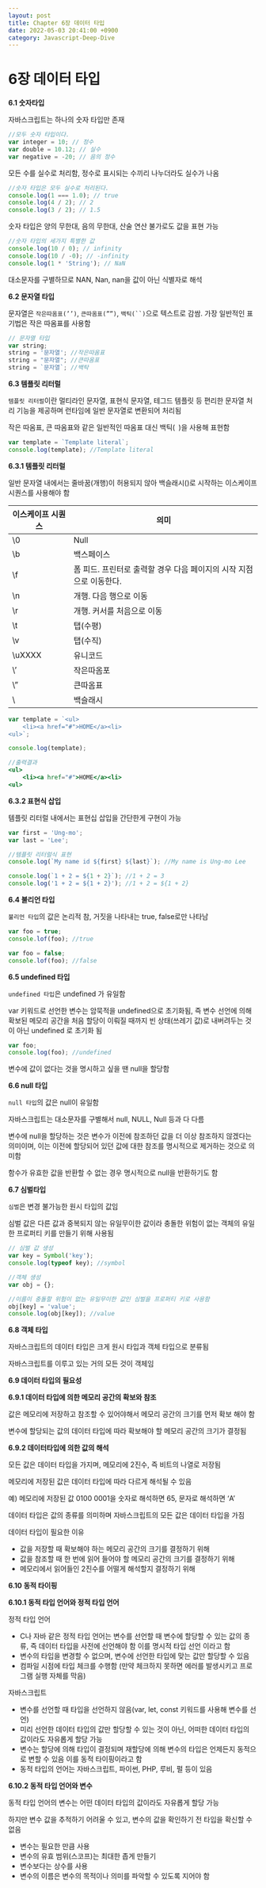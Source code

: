 ```yaml
---
layout: post
title: Chapter 6장 데이터 타입
date: 2022-05-03 20:41:00 +0900
category: Javascript-Deep-Dive
---
```

# 6장 데이터 타입

**6.1 숫자타입**

자바스크립트는 하나의 숫자 타입만 존재

```jsx
//모두 숫자 타입이다.
var integer = 10; // 정수
var double = 10.12; // 실수
var negative = -20; // 음의 정수
```

모든 수를 실수로 처리함, 정수로 표시되는 수끼리 나누더라도 실수가 나옴

```jsx
//숫자 타입은 모두 실수로 처리된다.
console.log(1 === 1.0); // true
console.log(4 / 2); // 2
console.log(3 / 2); // 1.5
```

숫자 타입은 양의 무한대, 음의 무한대, 산술 연산 불가로도 값을 표현 가능

```jsx
//숫자 타입의 세가지 특별한 값
console.log(10 / 0); // infinity
console.log(10 / -0); // -infinity
console.log(1 * 'String'); // NaN
```

대소문자를 구별하므로 NAN, Nan, nan을 값이 아닌 식별자로 해석

**6.2 문자열 타입**

문자열은 `작은따옴표(’’)`, `큰따옴표(””)`, `백틱(``)`으로 텍스트로 감쌈. 가장 일반적인 표기법은 작은 따옴표를 사용함

```jsx
// 문자열 타입
var string;
string = '문자열'; //작은따옴표
string = "문자열"; //큰따옴표
string = `문자열`; //백탁
```

**6.3 템플릿 리터럴**

`템플릿 리터럴`이란 멀티라인 문자열, 표현식 문자열, 테그드 템플릿 등 편리한 문자열 처리 기능을 제공하며 런타임에 일반 문자열로 변환되어 처리됨

작은 따옴표, 큰 따옴표와 같은 일반적인 따옴표 대신 백틱(` `)을 사용해 표현함

```jsx
var template = `Template literal`;
console.log(template); //Template literal
```

**6.3.1 템플릿 리터럴**

일반 문자열 내에서는 줄바꿈(개행)이 허용되지 않아 백슬래시(\)로 시작하는 이스케이프 시퀀스를 사용해야 함

| 이스케이프 시퀀스 | 의미 |
| --- | --- |
| \0 | Null |
| \b | 백스페이스 |
| \f | 폼 피드. 프린터로 출력할 경우 다음 페이지의 시작 지점으로 이동한다. |
| \n | 개행. 다음 행으로 이동 |
| \r | 개행. 커서를 처음으로 이동 |
| \t | 탭(수평) |
| \v | 탭(수직) |
| \uXXXX | 유니코드 |
| \’ | 작은따옴포 |
| \” | 큰따옴표 |
| \\ | 백슬래시 |

```jsx
var template = `<ul>
	<li><a href="#">HOME</a><li>
<ul>`;

console.log(template);

//출력결과
<ul>
	<li><a href="#">HOME</a><li>
<ul>
```

**6.3.2 표현식 삽입**

템플릿 리터럴 내에서는 표현십 삽입을 간단한게 구현이 가능

```jsx
var first = 'Ung-mo';
var last = 'Lee';

//템플릿 리터럴식 표현
console.log(`My name id ${first} ${last}`); //My name is Ung-mo Lee

console.log(`1 + 2 = ${1 + 2}`); //1 + 2 = 3
console.log('1 + 2 = ${1 + 2}'); //1 + 2 = ${1 + 2}
```

**6.4 불리언 타입**

`불리언 타입`의 값은 논리적 참, 거짓을 나타내는 true, false로만 나타남

```jsx
var foo = true;
console.lof(foo); //true

var foo = false;
console.lof(foo); //false
```

**6.5 undefined 타입**

`undefined 타입`은 undefined 가 유일함

var 키워드로 선언한 변수는 암묵적을 undefined으로 초기화됨, 즉 변수 선언에 의해 확보된 메모리 공간을 처음 할당이 이뤄질 때까지 빈 상태(쓰레기 값)로 내버려두는 것이 아닌 undefined 로 초기화 됨

```jsx
var foo;
console.log(foo); //undefined 
```

변수에 값이 없다는 것을 명시하고 싶을 땐 null을 할당함

**6.6 null 타입**

`null 타입`의 값은 null이 유일함

자바스크립트는 대소문자를 구별해서 null, NULL, Null 등과 다 다름

변수에 null을 할당하는 것은 변수가 이전에 참조하던 값을 더 이상 참조하지 않겠다는 의미이며, 이는 이전에 할당되어 있던 값에 대한 참조를 명시적으로 제거하는 것으로 의미함

함수가 유효한 값을 반환할 수 없는 경우 명시적으로 null을 반환하기도 함

**6.7 심벌타입**

`심벌`은 변경 불가능한 원시 타입의 값임

심벌 값은 다른 값과 중복되지 않는 유일무이한 값이라 충돌한 위험이 없는 객체의 유일한 프로퍼티 키를 만들기 위해 사용됨

```jsx
// 심벌 값 생성
var key = Symbol('key');
console.log(typeof key); //symbol

//객체 생성
var obj = {};

//이름이 충돌할 위험이 없는 유일무이한 값인 심벌을 프로퍼티 키로 사용함
obj[key] = 'value';
console.log(obj[key]); //value
```

**6.8 객체 타입**

자바스크립트의 데이터 타입은 크게 원시 타입과 객체 타입으로 분류됨

자바스크립트를 이루고 있는 거의 모든 것이 객체임

**6.9 데이터 타입의 필요성**

**6.9.1 데이터 타입에 의한 메모리 공간의 확보와 참조**

값은 메모리에 저장하고 참조할 수 있어야해서 메모리 공간의 크기를 먼저 확보 해야 함

변수에 할당되는 값의 데이터 타입에 따라 확보해야 할 메모리 공간의 크기가 결정됨

**6.9.2 데이터타입에 의한 값의 해석**

모든 값은 데이터 타입을 가지며, 메모리에 2진수, 즉 비트의 나열로 저장됨

메모리에 저장된 값은 데이터 타입에 따라 다르게 해석될 수 있음

예) 메모리에 저장된 값 0100 0001을 숫자로 해석하면 65, 문자로 해석하면 ‘A’

데이터 타입은 값의 종류를 의미하며 자바스크립트의 모든 값은 데이터 타입을 가짐

데이터 타입이 필요한 이유

- 값을 저장할 때 확보해야 하는 메모리 공간의 크기를 결정하기 위해
- 값을 참조할 때 한 번에 읽어 들어야 할 메모리 공간의 크기를 결정하기 위해
- 메모리에서 읽어들인 2진수를 어떨게 해석할지 결정하기 위해

**6.10 동적 타이핑**

**6.10.1 동적 타입 언어와 정적 타입 언어**

정적 타입 언어

- C나 자바 같은 정적 타입 언어는 변수를 선언할 때 변수에 할당할 수 있는 값의 종류, 즉 데이터 타입을 사전에 선언해야 함 이를 명시적 타입 선언 이라고 함
- 변수의 타입을 변경할 수 없으며, 변수에 선언한 타입에 맞는 값만 할당할 수 있음
- 컴파일 시점에 타입 체크를 수행함 (만약 체크하지 못하면 에러를 발생시키고 프로그램 실행 자체를 막음)

자바스크립트

- 변수를 선언할 때 타입을 선언하지 않음(var, let, const 키워드를 사용해 변수를 선언)
- 미리 선언한 데이터 타입의 값만 할당할 수 있는 것이 아닌, 어떠한 데이터 타입의 값이라도 자유롭게 할당 가능
- 변수는 할당에 의해 타입이 결정되며 재할당에 의해 변수의 타입은 언제든지 동적으로 변할 수 있음 이를 동적 타이핑이라고 함
- 동적 타입의 언어는 자바스크립트, 파이썬, PHP, 루비, 펄 등이 있음

**6.10.2 동적 타입 언어와 변수**

동적 타입 언어의 변수는 어떤 데이터 타입의 값이라도 자유롭게 할당 가능

하지만 변수 값을 추적하기 어려울 수 있고, 변수의 값을 확인하기 전 타입을 확신할 수 없음

- 변수는 필요한 만큼 사용
- 변수의 유효 범위(스코프)는 최대한 좁게 만들기
- 변수보다는 상수를 사용
- 변수의 이름은 변수의 목적이나 의미를 파악할 수 있도록 지어야 함
